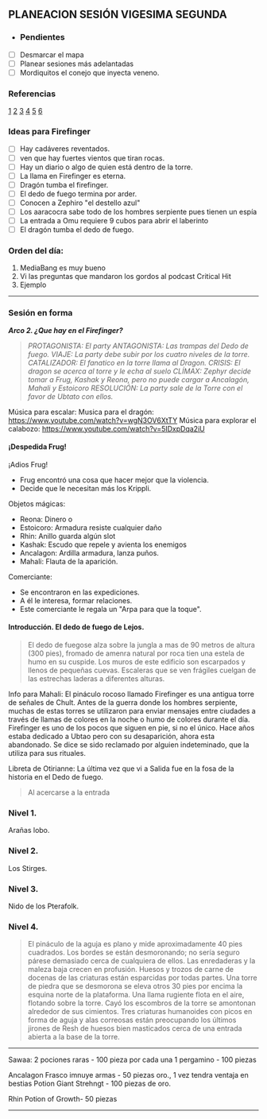 ## PLANEACION SESIÓN VIGESIMA SEGUNDA

- ### Pendientes
- [ ] Desmarcar el mapa
- [ ] Planear sesiones más adelantadas
- [ ] Mordiquitos el conejo que inyecta veneno.

### Referencias
[1](https://www.reddit.com/r/Tombofannihilation/comments/bnjcxx/ideas_for_firefinger_boss/en8d37m?utm_medium=android_app&utm_source=share&context=3)
[2](https://www.reddit.com/r/battlemaps/comments/g7rr7y/firefinger_maps_by_level_for_tomb_of_annihilation/?utm_medium=android_app&utm_source=share)
[3](https://www.reddit.com/r/Tombofannihilation/comments/dx8l7x/literal_firefinger_cliffhanger/f7o6n5a?utm_medium=android_app&utm_source=share&context=3)
[4](https://www.reddit.com/r/Tombofannihilation/comments/lrnpx6/just_finished_the_campaign_levels_111_some_notes/?utm_medium=android_app&utm_source=share)
[5](https://www.reddit.com/r/Tombofannihilation/comments/iawnuq/adventure_completed_2_years_spoilers/?utm_medium=android_app&utm_source=share)
[6](https://www.reddit.com/r/Tombofannihilation/comments/fel8w8/acererak_as_a_hilarious_supervillain_part_2/?utm_medium=android_app&utm_source=share)

### Ideas para Firefinger

- [ ] Hay cadáveres reventados. 
- [ ] ven que hay fuertes vientos que tiran rocas. 
- [ ] Hay un diario o algo de quien está dentro de la torre. 
- [ ] La llama en Firefinger es eterna.
- [ ] Dragón tumba el firefinger.
- [ ] El dedo de fuego termina por arder.
- [ ] Conocen a Zephiro "el destello azul"
- [ ] Los aaracocra sabe todo de los hombres serpiente pues tienen un espía
- [ ] La entrada a Omu requiere 9 cubos para abrir el laberinto
- [ ] El dragón tumba el dedo de fuego.

### Orden del día:
1. MediaBang es muy bueno
2. Vi las preguntas que mandaron los gordos al podcast Critical Hit
3. Ejemplo

---
### Sesión en forma

***Arco 2.  ¿Que hay en el Firefinger?***

>_PROTAGONISTA: El party_ 
 _ANTAGONISTA: Las trampas del Dedo de fuego._ 
 _VIAJE: La party debe subir por los cuatro niveles de la torre._ 
 _CATALIZADOR: El fanatico en la torre llama al Dragon._ 
 _CRISIS: El dragon se acerca al torre y le echa al suelo_ 
 _CLÍMAX:  Zephyr decide tomar a Frug, Kashak y Reona, pero no puede cargar a Ancalagón, Mahali y Estoicoro_ 
 _RESOLUCIÓN: La party sale de la Torre con el favor de Ubtato con ellos._ 
 
 Música para escalar:
 Musica para el dragón: https://www.youtube.com/watch?v=wgN3OV6XtTY
 Música para explorar el calabozo: https://www.youtube.com/watch?v=5IDxpDqa2iU
 
 #### ¡Despedida Frug! 
 
 ¡Adios Frug! 
 - Frug encontró una cosa que hacer mejor que la violencia. 
 - Decide que le necesitan más los Krippli. 
  
 Objetos mágicas: 
 - Reona: Dinero o 
 - Estoicoro: Armadura resiste cualquier daño 
 - Rhin: Anillo guarda algún slot 
 - Kashak: Escudo que repele y avienta los enemigos 
 - Ancalagon: Ardilla armadura, lanza puños. 
 - Mahali: Flauta de la aparición. 
 
 Comerciante: 
 - Se encontraron en las expediciones. 
 - A él le interesa, formar relaciones. 
 - Este comerciante le regala un "Arpa para que la toque".
 
 
#### Introducción. El dedo de fuego de Lejos.
 
 >El dedo de fuegose alza sobre la jungla a mas de 90 metros de altura (300 pies), fromado de amenra natural por roca tien una estela de humo en su cuspide. Los muros de este edificio son escarpados y llenos de pequeñas cuevas. Escaleras que se ven frágiles cuelgan de las estrechas laderas a diferentes alturas.
 
 Info para Mahali:
 El pináculo rocoso llamado Firefinger es una antigua torre de señales de Chult. Antes de la guerra donde los hombres serpiente, muchas de estas torres se utilizaron para enviar mensajes entre ciudades a través de llamas de colores en la noche o humo de colores durante el día. Firefinger es uno de los pocos que siguen en pie, si no el único.
Hace años estaba dedicado a Ubtao pero con su desaparición, ahora esta abandonado.
Se dice se sido reclamado por alguien indeteminado, que la utiliza para sus rituales.

Libreta de Otirianne:
La última vez que vi a Salida fue en la fosa de la historia en el Dedo de fuego.

> Al acercarse a la entrada

### Nivel 1.
Arañas lobo.

### Nivel 2.
Los Stirges.

### Nivel 3.
Nido de los Pterafolk.

### Nivel 4.
>El pináculo de la aguja es plano y mide aproximadamente 40 pies cuadrados.
Los bordes se están desmoronando; no sería seguro párese demasiado cerca de cualquiera de ellos. Las enredaderas y la maleza baja crecen en profusión. Huesos y trozos de carne de docenas de las criaturas están esparcidas por todas partes. Una torre de piedra que se desmorona se eleva otros 30 pies por encima la esquina norte de la plataforma. Una llama rugiente flota en el aire, flotando sobre la torre. Cayó los escombros de la torre se amontonan alrededor de sus cimientos. Tres criaturas humanoides con picos en forma de aguja y alas correosas están preocupando los últimos jirones de Resh de huesos bien masticados cerca de una entrada abierta a la base de la torre.

---

Sawaa:
2 pociones raras - 100 pieza por cada una
1 pergamino - 100 piezas

Ancalagon
Frasco imnuye armas - 50 piezas oro., 1 vez tendra ventaja en bestias
Potion Giant Strehngt - 100 piezas de oro.

Rhin
Potion of Growth- 50 piezas

---





